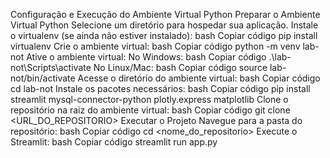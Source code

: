 Configuração e Execução do Ambiente Virtual Python
Preparar o Ambiente Virtual Python
Selecione um diretório para hospedar sua aplicação.
Instale o virtualenv (se ainda não estiver instalado):
bash
Copiar código
pip install virtualenv
Crie o ambiente virtual:
bash
Copiar código
python -m venv lab-not
Ative o ambiente virtual:
No Windows:
bash
Copiar código
.\lab-not\Scripts\activate
No Linux/Mac:
bash
Copiar código
source lab-not/bin/activate
Acesse o diretório do ambiente virtual:
bash
Copiar código
cd lab-not
Instale os pacotes necessários:
bash
Copiar código
pip install streamlit mysql-connector-python plotly.express matplotlib
Clone o repositório na raiz do ambiente virtual:
bash
Copiar código
git clone <URL_DO_REPOSITORIO>
Executar o Projeto
Navegue para a pasta do repositório:
bash
Copiar código
cd <nome_do_repositorio>
Execute o Streamlit:
bash
Copiar código
streamlit run app.py